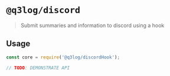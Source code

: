 # `@q3log/discord`

> Submit summaries and information to discord using a hook

## Usage

```javascript
const core = require('@q3log/discordHook');

// TODO: DEMONSTRATE API
```
